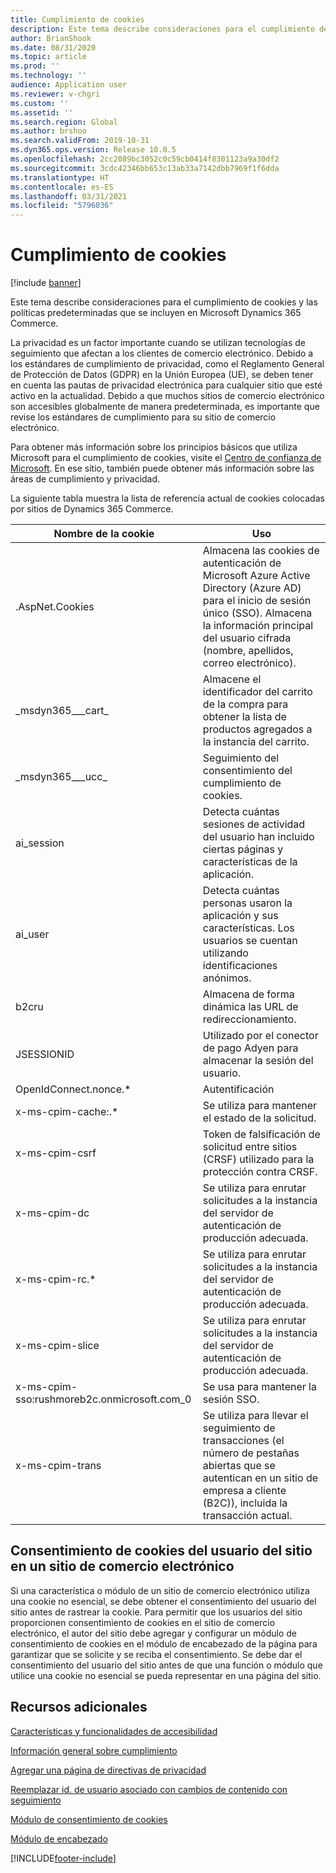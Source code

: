 ```yaml
---
title: Cumplimiento de cookies
description: Este tema describe consideraciones para el cumplimiento de cookies y las políticas predeterminadas que se incluyen en Microsoft Dynamics 365 Commerce.
author: BrianShook
ms.date: 08/31/2020
ms.topic: article
ms.prod: ''
ms.technology: ''
audience: Application user
ms.reviewer: v-chgri
ms.custom: ''
ms.assetid: ''
ms.search.region: Global
ms.author: brshoo
ms.search.validFrom: 2019-10-31
ms.dyn365.ops.version: Release 10.0.5
ms.openlocfilehash: 2cc2089bc3052c0c59cb0414f8301123a9a30df2
ms.sourcegitcommit: 3cdc42346bb653c13ab33a7142dbb7969f1f6dda
ms.translationtype: HT
ms.contentlocale: es-ES
ms.lasthandoff: 03/31/2021
ms.locfileid: "5796036"
---
```

# <a name="cookie-compliance"></a>Cumplimiento de cookies

[!include [banner](includes/banner.md)]

Este tema describe consideraciones para el cumplimiento de cookies y las políticas predeterminadas que se incluyen en Microsoft Dynamics 365 Commerce.

La privacidad es un factor importante cuando se utilizan tecnologías de seguimiento que afectan a los clientes de comercio electrónico. Debido a los estándares de cumplimiento de privacidad, como el Reglamento General de Protección de Datos (GDPR) en la Unión Europea (UE), se deben tener en cuenta las pautas de privacidad electrónica para cualquier sitio que esté activo en la actualidad. Debido a que muchos sitios de comercio electrónico son accesibles globalmente de manera predeterminada, es importante que revise los estándares de cumplimiento para su sitio de comercio electrónico.

Para obtener más información sobre los principios básicos que utiliza Microsoft para el cumplimiento de cookies, visite el [Centro de confianza de Microsoft](https://www.microsoft.com/trust-center). En ese sitio, también puede obtener más información sobre las áreas de cumplimiento y privacidad.

La siguiente tabla muestra la lista de referencia actual de cookies colocadas por sitios de Dynamics 365 Commerce.

| Nombre de la cookie                               | Uso                                                        |
| ------------------------------------------- | ------------------------------------------------------------ |
| .AspNet.Cookies                             | Almacena las cookies de autenticación de Microsoft Azure Active Directory (Azure AD) para el inicio de sesión único (SSO). Almacena la información principal del usuario cifrada (nombre, apellidos, correo electrónico). |
| &#95;msdyn365___cart&#95;                           | Almacene el identificador del carrito de la compra para obtener la lista de productos agregados a la instancia del carrito. |
| &#95;msdyn365___ucc&#95;                            | Seguimiento del consentimiento del cumplimiento de cookies.                          |
| ai_session                                  | Detecta cuántas sesiones de actividad del usuario han incluido ciertas páginas y características de la aplicación. |
| ai_user                                     | Detecta cuántas personas usaron la aplicación y sus características. Los usuarios se cuentan utilizando identificaciones anónimos. |
| b2cru                                       | Almacena de forma dinámica las URL de redireccionamiento.                              |
| JSESSIONID                                  | Utilizado por el conector de pago Adyen para almacenar la sesión del usuario.       |
| OpenIdConnect.nonce.&#42;                       | Autentificación                                               |
| x-ms-cpim-cache:.&#42;                          | Se utiliza para mantener el estado de la solicitud.                      |
| x-ms-cpim-csrf                              | Token de falsificación de solicitud entre sitios (CRSF) utilizado para la protección contra CRSF.     |
| x-ms-cpim-dc                                | Se utiliza para enrutar solicitudes a la instancia del servidor de autenticación de producción adecuada. |
| x-ms-cpim-rc.&#42;                              | Se utiliza para enrutar solicitudes a la instancia del servidor de autenticación de producción adecuada. |
| x-ms-cpim-slice                             | Se utiliza para enrutar solicitudes a la instancia del servidor de autenticación de producción adecuada. |
| x-ms-cpim-sso:rushmoreb2c.onmicrosoft.com_0 | Se usa para mantener la sesión SSO.                        |
| x-ms-cpim-trans                             | Se utiliza para llevar el seguimiento de transacciones (el número de pestañas abiertas que se autentican en un sitio de empresa a cliente (B2C)), incluida la transacción actual. |

## <a name="site-user-cookie-consent-on-an-e-commerce-site"></a>Consentimiento de cookies del usuario del sitio en un sitio de comercio electrónico 

Si una característica o módulo de un sitio de comercio electrónico utiliza una cookie no esencial, se debe obtener el consentimiento del usuario del sitio antes de rastrear la cookie. Para permitir que los usuarios del sitio proporcionen consentimiento de cookies en el sitio de comercio electrónico, el autor del sitio debe agregar y configurar un módulo de consentimiento de cookies en el módulo de encabezado de la página para garantizar que se solicite y se reciba el consentimiento. Se debe dar el consentimiento del usuario del sitio antes de que una función o módulo que utilice una cookie no esencial se pueda representar en una página del sitio.

## <a name="additional-resources"></a>Recursos adicionales

[Características y funcionalidades de accesibilidad](accessibility.md)

[Información general sobre cumplimiento](compliance-overview.md)

[Agregar una página de directivas de privacidad](add-privacy-page.md)

[Reemplazar id. de usuario asociado con cambios de contenido con seguimiento](replace-IDs-tracked-changes.md)

[Módulo de consentimiento de cookies](cookie-consent-module.md) 
 
[Módulo de encabezado](author-header-module.md)


[!INCLUDE[footer-include](../includes/footer-banner.md)]
